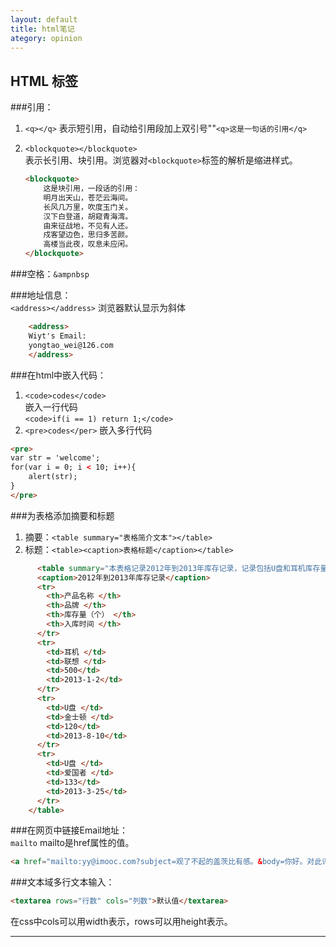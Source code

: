 ```yaml
---
layout: default
title: html笔记
ategory: opinion
---
```

## HTML 标签
###引用：

1. `<q></q>`  表示短引用，自动给引用段加上双引号""`<q>这是一句话的引用</q>`
2.  `<blockquote></blockquote>`  
表示长引用、块引用。浏览器对`<blockquote>`标签的解析是缩进样式。
  
    ```html
    <blockquote>
        这是块引用，一段话的引用：
        明月出天山，苍茫云海间。
        长风几万里，吹度玉门关。
        汉下白登道，胡窥青海湾。
        由来征战地，不见有人还。 
        戍客望边色，思归多苦颜。
        高楼当此夜，叹息未应闲。
    </blockquote>
    ```
    
###空格：`&ampnbsp`<br />

###地址信息：  
`<address></address>`  浏览器默认显示为斜体

```html
    <address>
    Wiyt's Email:
    yongtao_wei@126.com
    </address>
```
    
###在html中嵌入代码：  
1. `<code>codes</code>`  
嵌入一行代码  
`<code>if(i == 1) return 1;</code> ` 
2. `<pre>codes</per>` 
嵌入多行代码 
 
```html
<pre>
var str = 'welcome';
for(var i = 0; i < 10; i++){
    alert(str);
}
</pre>
```

###为表格添加摘要和标题  
1. 摘要：```<table summary="表格简介文本"></table>```  
2. 标题：```<table><caption>表格标题</caption></table>```
        
```html
      <table summary="本表格记录2012年到2013年库存记录，记录包括U盘和耳机库存量">
      <caption>2012年到2013年库存记录</caption>
      <tr>
        <th>产品名称 </th>
        <th>品牌 </th>
        <th>库存量（个） </th>
        <th>入库时间 </th>
      </tr>
      <tr>
        <td>耳机 </td>
        <td>联想 </td>
        <td>500</td>
        <td>2013-1-2</td>
      </tr>
      <tr>
        <td>U盘 </td>
        <td>金士顿 </td>
        <td>120</td>
        <td>2013-8-10</td>
      </tr>
      <tr>
        <td>U盘 </td>
        <td>爱国者 </td>
        <td>133</td>
        <td>2013-3-25</td>
      </tr>
    </table>
```  
    
###在网页中链接Email地址：  
```mailto``` mailto是href属性的值。      

```html
<a href="mailto:yy@imooc.com?subject=观了不起的盖茨比有感。&body=你好。对此评论有想法。>
```
###文本域多行文本输入：  

```html
<textarea rows="行数" cols="列数">默认值</textarea>
```
在css中cols可以用width表示，rows可以用height表示。

----------







